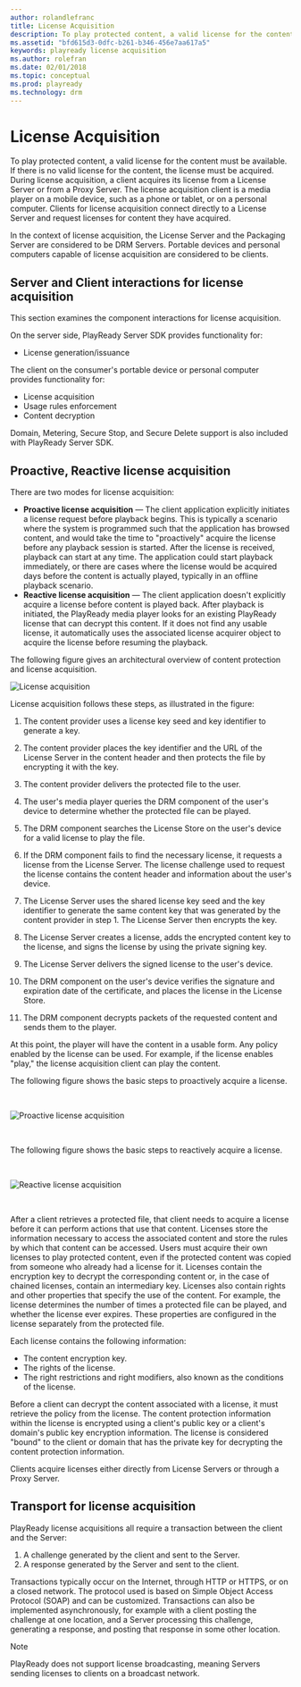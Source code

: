 ```yaml
---
author: rolandlefranc
title: License Acquisition
description: To play protected content, a valid license for the content must be available.
ms.assetid: "bfd615d3-0dfc-b261-b346-456e7aa617a5"
keywords: playready license acquisition
ms.author: rolefran
ms.date: 02/01/2018
ms.topic: conceptual
ms.prod: playready
ms.technology: drm
---
```



# License Acquisition


To play protected content, a valid license for the content must be available. If there is no valid license for the content, the license must be acquired. During license acquisition, a client acquires its license from a License Server or from a Proxy Server. The license acquisition client is a media player on a mobile device, such as a phone or tablet, or on a personal computer. Clients for license acquisition connect directly to a License Server and request licenses for content they have acquired.

In the context of license acquisition, the License Server and the Packaging Server are considered to be DRM Servers. Portable devices and personal computers capable of license acquisition are considered to be clients.


## Server and Client interactions for license acquisition

This section examines the component interactions for license acquisition.

On the server side, PlayReady Server SDK provides functionality for:

   *  License generation/issuance<br/>



The client on the consumer's portable device or personal computer provides functionality for:

   *  License acquisition<br/>
   *  Usage rules enforcement<br/>
   *  Content decryption<br/>



Domain, Metering, Secure Stop, and Secure Delete support is also included with PlayReady Server SDK.

<a id="ID4EUB"></a>
<a id="proactivereactive"></a>


## Proactive, Reactive license acquisition

There are two modes for license acquisition:

   *  **Proactive license acquisition** &mdash; The client application explicitly initiates a license request before playback begins. This is typically a scenario where the system is programmed such that the application has browsed content, and would take the time to "proactively" acquire the license before any playback session is started. After the license is received, playback can start at any time. The application could start playback immediately, or there are cases where the license would be acquired days before the content is actually played, typically in an offline playback scenario.
   *  **Reactive license acquisition** &mdash; The client application doesn't explicitly acquire a license before content is played back. After playback is initiated, the PlayReady media player looks for an existing PlayReady license that can decrypt this content. If it does not find any usable license, it automatically uses the associated license acquirer object to acquire the license before resuming the playback.


The following figure gives an architectural overview of content protection and license acquisition.


![License acquisition](../images/image26_13.jpg)


License acquisition follows these steps, as illustrated in the figure:

   1. The content provider uses a license key seed and key identifier to generate a key.

   2. The content provider places the key identifier and the URL of the License Server in the content header and then protects the file by encrypting it with the key.

   3. The content provider delivers the protected file to the user.

   4. The user's media player queries the DRM component of the user's device to determine whether the protected file can be played.

   5. The DRM component searches the License Store on the user's device for a valid license to play the file.

   6. If the DRM component fails to find the necessary license, it requests a license from the License Server. The license challenge used to request the license contains the content header and information about the user's device.

   7. The License Server uses the shared license key seed and the key identifier to generate the same content key that was generated by the content provider in step 1. The License Server then encrypts the key.

   8. The License Server creates a license, adds the encrypted content key to the license, and signs the license by using the private signing key.

   9. The License Server delivers the signed license to the user's device.

   10. The DRM component on the user's device verifies the signature and expiration date of the certificate, and places the license in the License Store.
   
   11. The DRM component decrypts packets of the requested content and sends them to the player.



At this point, the player will have the content in a usable form. Any policy enabled by the license can be used. For example, if the license enables "play," the license acquisition client can play the content.



The following figure shows the basic steps to proactively acquire a license.

&nbsp;

![Proactive license acquisition](../images/playreadyproactivela.jpg)

&nbsp;

The following figure shows the basic steps to reactively acquire a license.

&nbsp;

![Reactive license acquisition](../images/playreadyreactivela.jpg)

&nbsp;

After a client retrieves a protected file, that client needs to acquire a license before it can perform actions that use that content. Licenses store the information necessary to access the associated content and store the rules by which that content can be accessed. Users must acquire their own licenses to play protected content, even if the protected content was copied from someone who already had a license for it. Licenses contain the encryption key to decrypt the corresponding content or, in the case of chained licenses, contain an intermediary key. Licenses also contain rights and other properties that specify the use of the content. For example, the license determines the number of times a protected file can be played, and whether the license ever expires. These properties are configured in the license separately from the protected file.

Each license contains the following information:

   *  The content encryption key.
   *  The rights of the license.
   *  The right restrictions and right modifiers, also known as the conditions of the license.

Before a client can decrypt the content associated with a license, it must retrieve the policy from the license. The content protection information within the license is encrypted using a client's public key or a client's domain's public key encryption information. The license is considered "bound" to the client or domain that has the private key for decrypting the content protection information.

Clients acquire licenses either directly from License Servers or through a Proxy Server.

## Transport for license acquisition

PlayReady license acquisitions all require a transaction between the client and the Server:

1. A challenge generated by the client and sent to the Server.
2. A response generated by the Server and sent to the client.

Transactions typically occur on the Internet, through HTTP or HTTPS, or on a closed network. The protocol used is based on Simple Object Access Protocol (SOAP) and can be customized. Transactions can also be implemented asynchronously, for example with a client posting the challenge at one location, and a Server processing this challenge, generating a response, and posting that response in some other location.

> [!NOTE]
> PlayReady does not support license broadcasting, meaning Servers sending licenses to clients on a broadcast network.

